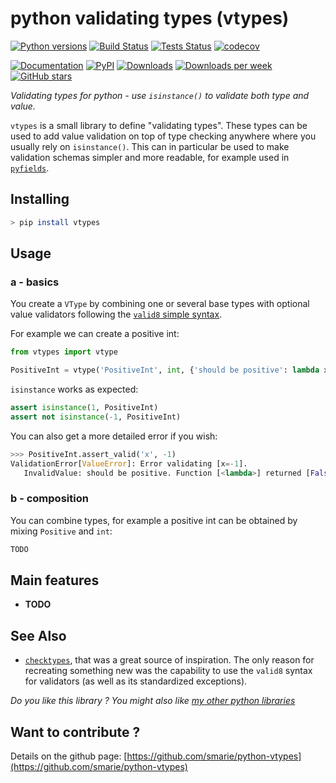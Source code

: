 # python validating types (vtypes)

[![Python versions](https://img.shields.io/pypi/pyversions/vtypes.svg)](https://pypi.python.org/pypi/vtypes/) [![Build Status](https://travis-ci.org/smarie/python-vtypes.svg?branch=master)](https://travis-ci.org/smarie/python-vtypes) [![Tests Status](https://smarie.github.io/python-vtypes/junit/junit-badge.svg?dummy=8484744)](https://smarie.github.io/python-vtypes/junit/report.html) [![codecov](https://codecov.io/gh/smarie/python-vtypes/branch/master/graph/badge.svg)](https://codecov.io/gh/smarie/python-vtypes)

[![Documentation](https://img.shields.io/badge/doc-latest-blue.svg)](https://smarie.github.io/python-vtypes/) [![PyPI](https://img.shields.io/pypi/v/vtypes.svg)](https://pypi.python.org/pypi/vtypes/) [![Downloads](https://pepy.tech/badge/vtypes)](https://pepy.tech/project/vtypes) [![Downloads per week](https://pepy.tech/badge/vtypes/week)](https://pepy.tech/project/vtypes) [![GitHub stars](https://img.shields.io/github/stars/smarie/python-vtypes.svg)](https://github.com/smarie/python-vtypes/stargazers)

*Validating types for python - use `isinstance()` to validate both type and value.*

`vtypes` is a small library to define "validating types". These types can be used to add value validation on top of type checking anywhere where you usually rely on `isinstance()`. This can in particular be used to make validation schemas simpler and more readable, for example used in [`pyfields`](https://smarie.github.io/python-pyfields/#3-autofields).


## Installing

```bash
> pip install vtypes
```

## Usage

### a - basics

You create a `VType` by combining one or several base types with optional value validators following the [`valid8` simple syntax](https://smarie.github.io/python-valid8/validation_funcs/c_simple_syntax/).

For example we can create a positive int:

```python
from vtypes import vtype

PositiveInt = vtype('PositiveInt', int, {'should be positive': lambda x: x >= 0})
```

`isinstance` works as expected:

```python
assert isinstance(1, PositiveInt)
assert not isinstance(-1, PositiveInt)
```

You can also get a more detailed error if you wish:

```python
>>> PositiveInt.assert_valid('x', -1)
ValidationError[ValueError]: Error validating [x=-1]. 
   InvalidValue: should be positive. Function [<lambda>] returned [False] for value -1.
```

### b - composition

You can combine types, for example a positive int can be obtained by mixing `Positive` and `int`:

```python
TODO
```


## Main features

 * **TODO**

## See Also

 * [`checktypes`](https://gitlab.com/yahya-abou-imran/checktypes), that was a great source of inspiration. The only reason for recreating something new was the capability to use the `valid8` syntax for validators (as well as its standardized exceptions).
 
*Do you like this library ? You might also like [my other python libraries](https://github.com/smarie/OVERVIEW#python)* 

## Want to contribute ?

Details on the github page: [https://github.com/smarie/python-vtypes](https://github.com/smarie/python-vtypes)
